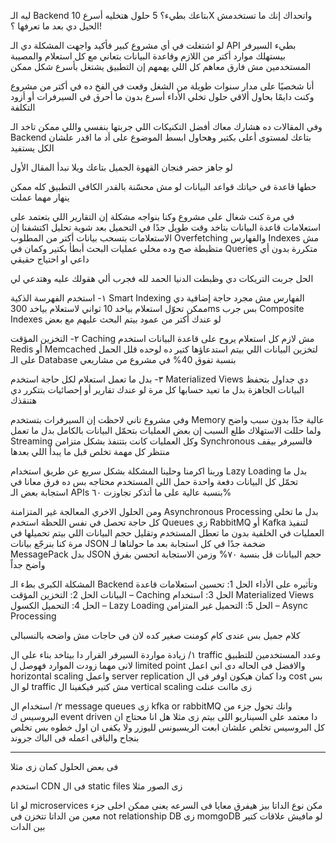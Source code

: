 ليه الـ Backend بتاعك بطيء؟ 5 حلول هتخليه أسرع 10X
واتحداك إنك ما تستخدمش الحيل دي بعد ما تعرفها ؟!

لو اشتغلت في أي مشروع كبير فأكيد واجهت المشكلة دي
الـ API بطيء السيرفر بيستهلك موارد أكتر من اللازم وقاعدة البيانات بتعاني مع كل استعلام والمصيبة المستخدمين مش فارق معاهم كل اللي يهمهم إن التطبيق يشتغل بأسرع شكل ممكن

أنا شخصيًا على مدار سنوات طويلة من الشغل وقعت في الفخ ده في أكتر من مشروع وكنت دايمًا بحاول ألاقي حلول تخلي الأداء أسرع بدون ما أحرق في السيرفرات أو أزود التكلفة 

وفي المقالات ده هشارك معاك أفضل التكنيكات اللي جربتها بنفسي واللي ممكن تاخد الـ Backend بتاعك لمستوى أعلى بكتير وهحاول ابسط الموضوع على أد ما اقدر علشان الكل يستفيد 

لو جاهز حضر فنجان القهوة الجميل بتاعك ويلا نبدأ المقال الأول 

حطها قاعدة في حياتك قواعد البيانات لو مش محسّنة بالقدر الكافي التطبيق كله ممكن ينهار مهما عملت 

في مرة كنت شغال على مشروع وكنا بنواجه مشكلة إن التقارير اللي بتعتمد على استعلامات قاعدة البيانات بتاخد وقت طويل جدًا في التحميل بعد شوية تحليل اكتشفنا إن الاستعلامات بتسحب بيانات أكتر من المطلوب Overfetching والفهارس Indexes مش متظبطة صح وده مخلي عمليات البحث أبطأ بكتير وكمان في Queries متكررة بدون أي داعي او احتياج حقيقي

الحل جربت التريكات دي وظبطت الدنيا الحمد لله فجرب ألي هقولك عليه وهتدعي لي 

١- استخدم الفهرسة الذكية Smart Indexing الفهارس مش مجرد حاجة إضافية دي ممكن تحوّل استعلام بياخد 10 ثواني لاستعلام بياخد 300ms بس جرب Composite Indexes لو عندك أكتر من عمود بيتم البحث عليهم مع بعض

٢- التخزين المؤقت Caching مش لازم كل استعلام يروح على قاعدة البيانات استخدم Redis أو Memcached لتخزين البيانات اللي بيتم استدعاؤها كتير ده لوحده قلل الحمل على الـ Database بنسبة تفوق 40% في مشروع من مشاريعي

٣- بدل ما تعمل استعلام لكل حاجة استخدم Materialized Views دي جداول بتحفظ البيانات الجاهزة بدل ما تعيد حسابها كل مرة لو عندك تقارير أو إحصائيات بتتكرر دي هتنقذك

وفي مشروع تاني لاحظت إن السيرفرات بتستخدم Memory عالية جدًا بدون سبب واضح ولما حللت الاستهلاك طلع السبب إن بعض العمليات بتحمّل البيانات بالكامل بدل ما تعمل Streaming وكل العمليات كانت بتتنفذ بشكل متزامن Synchronous فالسيرفر بيقف منتظر كل مهمة تخلص قبل ما يبدأ اللي بعدها

وربنا اكرمنا وحلينا المشكلة بشكل سريع عن طريق
استخدام Lazy Loading بدل ما تحمّل كل البيانات دفعة واحدة حمل اللي المستخدم محتاجه بس ده فرق معانا في استجابة بعض الـ APIs بنسبة عالية على ما أتذكر تجاوزت ٦٠%

ومن الحلول الاخري المعالجة غير المتزامنة Asynchronous Processing بدل ما تخلي كل حاجة تحصل في نفس اللحظة استخدم Queues زي RabbitMQ أو Kafka لتنفيذ العمليات في الخلفية بدون ما تعطل المستخدم
وتقليل حجم البيانات اللي بيتم تحميلها 
في مرة كنا بنرجّع بيانات JSON ضخمة جدًا في كل استجابة بعد ما حولناها لـ MessagePack بدل JSON حجم البيانات قل بنسبة ٧٠% وزمن الاستجابة اتحسن بفرق واضح جداً 

المشكلة الكبرى بطء الـ Backend وتأثيره على الأداء
الحل 1: تحسين استعلامات قاعدة البيانات
الحل 2: التخزين المؤقت – Caching
الحل 3: استخدام Materialized Views
الحل 4: التحميل الكسول – Lazy Loading
الحل 5: التحميل غير المتزامن – Async Processing

كلام جميل بس عندى كام كومنت صغير كده لان فى حاجات مش واضحه بالنسبالى

١/ زيادة مواردة السيرفر القرار دا بيتاخد بناء على ال traffic وعدد المستخدمين للتطبيق لانى مهما زودت الموارد فهوصل ل limited point والافضل فى الحاله دى انى اعمل horizontal scaling واعمل server replication ودا كمان هيكون اوفر فى ال cost بس لو ال traffic مش كتير فيكفينا ال vertical scaling زى ماانت عنلت 

٢/ استخدام ال message queues زى kfka or rabbitMQ وانك تحول جزء من البروسيس ك event driven دا معتمد على السيناريو اللى بيتم زى مثلا هل انا محتاج ان كل البروسيس تخلص علشان ابعت الريسبونس لليوزر ولا يكفى ان اول خطوه بس تخلص بنجاح والباقى اعمله فى الباك جروند 

********************

فى بعض الحلول كمان زى مثلا 

استخدم CDN فى ال static files زى الصور مثلا 

لو انا microservices مكن نوع الداتا بيز هيفرق معايا فى السرعه يعنى ممكن اخلى جزء معين من الداتا تتخزن فى not relationship DB زى momgoDB لو مافيش علاقات كتير بين الدات


